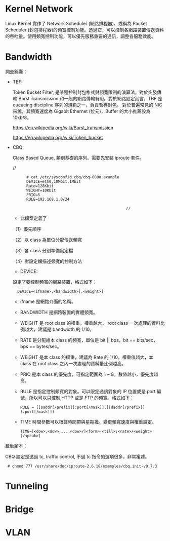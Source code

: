 # Kernel Network

Linux Kernel 實作了 Network Scheduler (網路排程器)、或稱為 Packet Scheduler (封包排程器)的頻寬控制功能。透過它，可以控制各網路裝置傳送資料的吞吐量。使用頻寬控制功能，可以優先服務重要的通訊，調整各服務效能。

# Bandwidth

詞彙錦囊：

* TBF:

  Token Bucket Filter, 是某種控制封包格式與頻寬限制的演算法，對於突發傳輸 Burst Transmission 和一般的網路傳輸有用。對於網路設定而言，TBF 是 queueing discipline 序列的規範之一，負責暫存封包。 對於普遍常見的 NIC 來說，其頻寬速度為 Gigabit Ethernet (位元)，Buffer 的大小推薦設為 10kb/8。
  
  https://en.wikipedia.org/wiki/Burst_transmission
  
  https://en.wikipedia.org/wiki/Token_bucket

* CBQ:

  Class Based Queue, 類別基礎的序列。需要先安裝 iproute 套件。 
  
     //
     
     
            # cat /etc/sysconfig.cbq/cbq-0000.example
            DEVICE=eth0,10Mbit,1Mbit
            Rate=128Kbit
            WEIGHT=10Kbit
            PRIO=5
            RULE=192.168.1.0/24
            
                                                        //
                                                        
  * 此檔案定義了
  
  （1）優先順序
  
  （2）以 class 為單位分配傳送頻寬
  
  （3）各 class 分別準備設定檔
  
  （4）對設定檔描述頻寬的控制方法
  
     * DEVICE:
  
    設定了要控制頻寬的網路裝置，格式如下：
    
        DEVICE=<ifname>,<bandwidth>[,<weight>]
  
    * ifname 是網路介面的名稱。
    
    * BANDWIDTH 是網路裝置的實體頻寬。
    
    * WEIGHT 是 root class 的權重，權重越大， root class 一次處理的資料比例越大，建議是 bandwidth 的 1/10。
    
    * RATE 是分配給本 class 的頻寬，單位是 bit || bps，bit == bits/sec，bps == bytes/sec。
    
    * WEIGHT 是本 class 的權重，建議為 Rate 的 1/10，權重值越大，本 class 在 root class 之內一次處理的資料量比例越高。
    
    * PRIO 是本 class 的優先度，可指定範圍為 1 ~ 8，數值越小，優先度越高。
    
    * RULE 是指定控制頻寬的對象。可以限定通訊對象的 IP 位置或是 port 編號，所以可以只控制 HTTP 或是 FTP 的頻寬。格式如下：
    
          RULE = [[saddr[/prefix][:port[/mask]],][daddr[/prefix]][:port[/mask]]]
      
    * TIME 時間參數可以根據時間帶與星期幾，變更頻寬速度與權重設定。
    
    
    
          TIME=[<dow>,<dow>,...,<dow>/]<form>-<till>;<rate>/<weight>[/<peak>]
          
 啟動腳本：
 
 CBQ 設定是透過 tc, traffic control, 不過 tc 指令的選項很多，非常複雜。
 
     # chmod 777 /usr/share/doc/iproute-2.6.18/examples/cbq.init-v0.7.3
   
# Tunneling
   
# Bridge
   
 # VLAN
